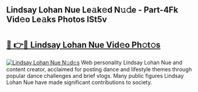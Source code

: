 ## Lindsay Lohan Nue Le𝚊k𝚎d N𝚞𝚍e - Part-4Fk Vid𝚎o Le𝚊ks Photos lSt5v

# <h2><a href="http://fb36qq.evod.top/?m=Lindsay+Lohan+Nue">🔗 👉🔴 Lindsay Lohan Nue Vid𝚎o Ph𝚘t𝚘s</a></h2>

[![Lindsay Lohan Nue N𝚞d𝚎s](https://i.imgur.com/8V9OHl7.gif)](http://fb36qq.evod.top/?m=Lindsay+Lohan+Nue)
Web personality Lindsay Lohan Nue and content creator, acclaimed for posting dance and lifestyle themes through popular dance challenges and brief vlogs. Many public figures Lindsay Lohan Nue have made significant contributions to society. 
